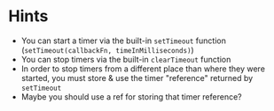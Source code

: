 # Hints

-   You can start a timer via the built-in `setTimeout` function (`setTimeout(callbackFn, timeInMilliseconds)`)
-   You can stop timers via the built-in `clearTimeout` function
-   In order to stop timers from a different place than where they were started, you must store & use the timer "reference" returned by `setTimeout`
-   Maybe you should use a ref for storing that timer reference?
